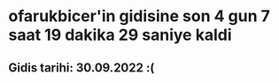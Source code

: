 # ofarukbicer'in gidisine son 4 gun 7 saat 19 dakika 29 saniye kaldi

## Gidis tarihi: 30.09.2022 :(